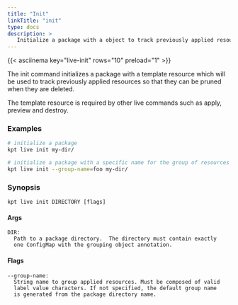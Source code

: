 ```yaml
---
title: "Init"
linkTitle: "init"
type: docs
description: >
   Initialize a package with a object to track previously applied resources
---
```

<!--mdtogo:Short
    Initialize a package with a object to track previously applied resources
-->

{{< asciinema key="live-init" rows="10" preload="1" >}}

The init command initializes a package with a template resource which will
be used to track previously applied resources so that they can be pruned
when they are deleted.

The template resource is required by other live commands
such as apply, preview and destroy.

### Examples
<!--mdtogo:Examples-->
```sh
# initialize a package
kpt live init my-dir/
```

```sh
# initialize a package with a specific name for the group of resources
kpt live init --group-name=foo my-dir/
```
<!--mdtogo-->

### Synopsis
<!--mdtogo:Long-->
```
kpt live init DIRECTORY [flags]
```

#### Args
```
DIR:
  Path to a package directory.  The directory must contain exactly
  one ConfigMap with the grouping object annotation.
```

#### Flags
```
--group-name:
  String name to group applied resources. Must be composed of valid
  label value characters. If not specified, the default group name
  is generated from the package directory name.
```
<!--mdtogo-->
